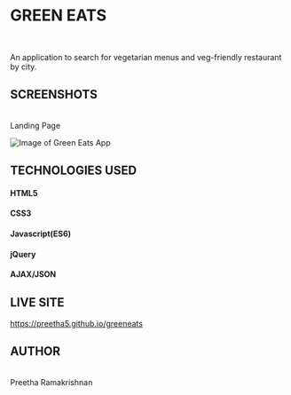 # GREEN EATS
<br />

An application to search for vegetarian menus and veg-friendly restaurant by city.



## SCREENSHOTS
<br />
Landing Page

![Image of Green Eats App](https://preetha5.github.io/greeneats/images/greeneats.jpg)

## TECHNOLOGIES USED

#### HTML5
#### CSS3
#### Javascript(ES6)
#### jQuery
#### AJAX/JSON

## LIVE SITE
https://preetha5.github.io/greeneats

## AUTHOR
<br />
Preetha Ramakrishnan
